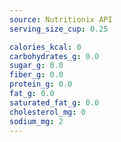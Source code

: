 ```yaml
---
source: Nutritionix API
serving_size_cup: 0.25

calories_kcal: 0
carbohydrates_g: 0.0
sugar_g: 0.0
fiber_g: 0.0
protein_g: 0.0
fat_g: 0.0
saturated_fat_g: 0.0
cholesterol_mg: 0
sodium_mg: 2
---
```


